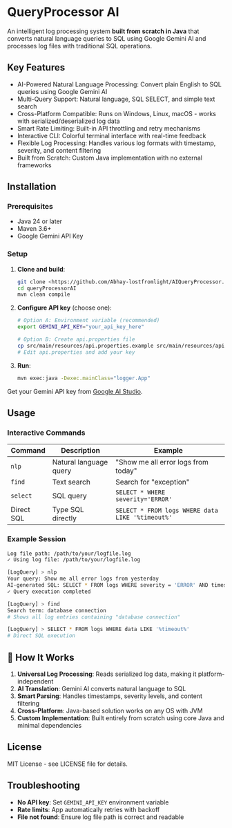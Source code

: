 # QueryProcessor AI

An intelligent log processing system **built from scratch in Java** that converts natural language queries to SQL using Google Gemini AI and processes log files with traditional SQL operations.

##  Key Features

-  AI-Powered Natural Language Processing: Convert plain English to SQL queries using Google Gemini AI
-  Multi-Query Support: Natural language, SQL SELECT, and simple text search
-  Cross-Platform Compatible: Runs on Windows, Linux, macOS - works with serialized/deserialized log data
-  Smart Rate Limiting: Built-in API throttling and retry mechanisms
-  Interactive CLI: Colorful terminal interface with real-time feedback
-  Flexible Log Processing: Handles various log formats with timestamp, severity, and content filtering
-  Built from Scratch: Custom Java implementation with no external frameworks

##  Installation

### Prerequisites
- Java 24 or later
- Maven 3.6+
- Google Gemini API Key

### Setup

1. **Clone and build**:
   ```bash
   git clone <https://github.com/Abhay-lostfromlight/AIQueryProcessor.git>
   cd queryProcessorAI
   mvn clean compile
   ```

2. **Configure API key** (choose one):
   ```bash
   # Option A: Environment variable (recommended)
   export GEMINI_API_KEY="your_api_key_here"
   
   # Option B: Create api.properties file
   cp src/main/resources/api.properties.example src/main/resources/api.properties
   # Edit api.properties and add your key
   ```

3. **Run**:
   ```bash
   mvn exec:java -Dexec.mainClass="logger.App"
   ```

Get your Gemini API key from [Google AI Studio](https://aistudio.google.com/app/apikey).

##  Usage

### Interactive Commands

| Command | Description | Example |
|---------|-------------|---------|
| `nlp` | Natural language query | "Show me all error logs from today" |
| `find` | Text search | Search for "exception" |
| `select` | SQL query | `SELECT * WHERE severity='ERROR'` |
| Direct SQL | Type SQL directly | `SELECT * FROM logs WHERE data LIKE '%timeout%'` |

### Example Session

```bash
Log file path: /path/to/your/logfile.log
✓ Using log file: /path/to/your/logfile.log

[LogQuery] > nlp
Your query: Show me all error logs from yesterday
AI-generated SQL: SELECT * FROM logs WHERE severity = 'ERROR' AND timestamp >= '2024-01-05'
✓ Query execution completed

[LogQuery] > find
Search term: database connection
# Shows all log entries containing "database connection"

[LogQuery] > SELECT * FROM logs WHERE data LIKE '%timeout%'
# Direct SQL execution
```

## 🔧 How It Works

1. **Universal Log Processing**: Reads serialized log data, making it platform-independent
2. **AI Translation**: Gemini AI converts natural language to SQL
3. **Smart Parsing**: Handles timestamps, severity levels, and content filtering
4. **Cross-Platform**: Java-based solution works on any OS with JVM
5. **Custom Implementation**: Built entirely from scratch using core Java and minimal dependencies

##  License

MIT License - see LICENSE file for details.

##  Troubleshooting

- **No API key**: Set `GEMINI_API_KEY` environment variable
- **Rate limits**: App automatically retries with backoff
- **File not found**: Ensure log file path is correct and readable
